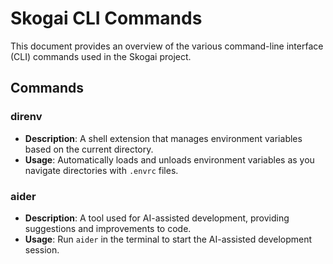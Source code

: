 # Skogai CLI Commands

This document provides an overview of the various command-line interface (CLI) commands used in the Skogai project.

## Commands


### direnv

- **Description**: A shell extension that manages environment variables based on the current directory.
- **Usage**: Automatically loads and unloads environment variables as you navigate directories with `.envrc` files.

### aider

- **Description**: A tool used for AI-assisted development, providing suggestions and improvements to code.
- **Usage**: Run `aider` in the terminal to start the AI-assisted development session.
